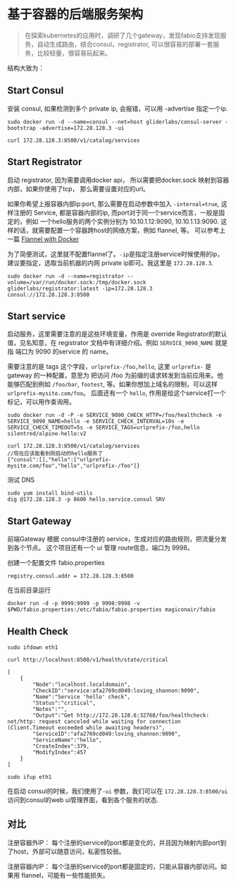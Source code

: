 # 基于容器的后端服务架构

> 在探索kubernetes的应用时，调研了几个gateway，发现fabio支持发现服务，自动生成路由，结合consul，registrator, 可以很容易的部署一套服务，比较轻量，很容易玩起来。

结构大致为：


## Start Consul

安装 consul, 如果检测到多个 private ip, 会报错，可以用 -advertise 指定一个ip.
```
sudo docker run -d --name=consul --net=host gliderlabs/consul-server -bootstrap -advertise=172.28.128.3 -ui

curl 172.28.128.3:8500/v1/catalog/services
```

## Start Registrator

启动 registrator, 因为需要调用docker api， 所以需要把docker.sock 映射到容器内部，如果你使用了tcp， 那么需要设置对应的url。 

如果你希望上报容器内部ip:port, 那么需要在启动参数中加入 `-internal=true`, 这样注册的 Service, 都是容器内部的ip, 而port对于同一个service而言，一般是固定的，例如 一个hello服务的两个实例分别为 10.10.1.12:9090, 10.10.1.13:9090. 这样的话，就需要配置一个容器跨host的网络方案，例如 flannel, 等。 可以参考上一篇 [Flannel with Docker](https://segmentfault.com/a/1190000007585313)

为了简便测试，这里就不配置flannel了。`-ip`是指定注册service时候使用的ip，建议要指定，选取当前机器的内网 private ip即可。我这里是 `172.28.128.3`.

```
sudo docker run -d --name=registrator --volume=/var/run/docker.sock:/tmp/docker.sock gliderlabs/registrator:latest -ip=172.28.128.3 consul://172.28.128.3:8500 
```

## Start service

启动服务，这里需要注意的是这些环境变量，作用是 override Registrator的默认值，见名知意，在 registrator 文档中有详细介绍。例如 `SERVICE_9090_NAME` 就是指 端口为 9090 的service 的 name。

需要注意的是 tags 这个字段，`urlprefix-/foo,hello`, 这里 `urlprefix-` 是 gateway 的一种配置，意思为 把访问 /foo 为前缀的请求转发到当前应用来。他能够匹配到例如 `/foo/bar`, `footest`, 等。如果你想加上域名的限制，可以这样 `urlprefix-mysite.com/foo`。 后面还有一个 `hello`, 作用是给这个service打一个标记，可以用作查询用。

```
sudo docker run -d -P -e SERVICE_9090_CHECK_HTTP=/foo/healthcheck -e SERVICE_9090_NAME=hello -e SERVICE_CHECK_INTERVAL=10s -e SERVICE_CHECK_TIMEOUT=5s -e SERVICE_TAGS=urlprefix-/foo,hello silentred/alpine-hello:v2

curl 172.28.128.3:8500/v1/catalog/services
//现在应该能看到刚启动的hello服务了
{"consul":[],"hello":["urlprefix-mysite.com/foo","hello","urlprefix-/foo"]}
```

测试 DNS
```
sudo yum install bind-utils
dig @172.28.128.3 -p 8600 hello.service.consul SRV
```

## Start Gateway

前端Gateway 根据 consul中注册的 service，生成对应的路由规则，把流量分发到各个节点。 这个项目还有一个 ui 管理 route信息，端口为 9998。

创建一个配置文件 fabio.properties
```
registry.consul.addr = 172.28.128.3:8500
```
在当前目录运行
```
docker run -d -p 9999:9999 -p 9998:9998 -v $PWD/fabio.properties:/etc/fabio/fabio.properties magiconair/fabio
```

## Health Check

```
sudo ifdown eth1

curl http://localhost:8500/v1/health/state/critical

[
    {
        "Node":"localhost.localdomain",
        "CheckID":"service:afa2769cd049:loving_shannon:9090",
        "Name":"Service 'hello' check",
        "Status":"critical",
        "Notes":"",
        "Output":"Get http://172.28.128.6:32768/foo/healthcheck: net/http: request canceled while waiting for connection (Client.Timeout exceeded while awaiting headers)",
        "ServiceID":"afa2769cd049:loving_shannon:9090",
        "ServiceName":"hello",
        "CreateIndex":379,
        "ModifyIndex":457
    }
]

sudo ifup eth1
```

在启动 consul的时候，我们使用了`-ui` 参数，我们可以在 `172.28.128.3:8500/ui` 访问到consul的web ui管理界面，看到各个服务的状态.

## 对比

注册容器外IP：
每个注册的service的port都是变化的，并且因为映射内部port到了host，外部可以随意访问，私密性较弱。

注册容器内IP：
每个注册的service的port都是固定的，只能从容器内部访问。如果用 flannel，可能有一些性能损失。
